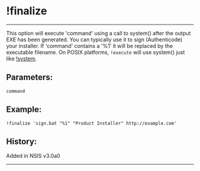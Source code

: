 # !finalize

---

This option will execute 'command' using a call to system() after the output EXE has been generated. You can typically use it to sign (Authenticode) your installer. If 'command' contains a '%1' it will be replaced by the executable filename.
On POSIX platforms, `!execute` will use system() just like [!system][1].

## Parameters:

    command

## Example:

	!finalize 'sign.bat "%1" "Product Installer" http://example.com'

## History:

Added in NSIS v3.0a0

---

[1]: !system.md